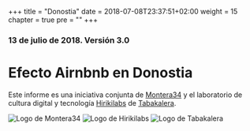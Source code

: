 +++
title = "Donostia"
date = 2018-07-08T23:37:51+02:00
weight = 15
chapter = true
pre = ""
+++

### 13 de julio de 2018. Versión 3.0

# Efecto Airnbnb en Donostia

Este informe es una iniciativa conjunta de <a href="https://montera34.com">Montera34</a> y el laboratorio de cultura digital y tecnología <a href="https://www.tabakalera.eu/es/hirikilabs-laboratorio-de-cultura-digital-y-tecnologia">Hirikilabs</a> de <a href="https://tabakalera.eu/">Tabakalera</a>.

<img alt="Logo de Montera34" src="/images/m34.logo.png" />
<img alt="Logo de Hirikilabs" src="/images/hirikilabs.logo.png" />
<img alt="Logo de Tabakalera" src="/images/tabakalera.logo.jpg" />
